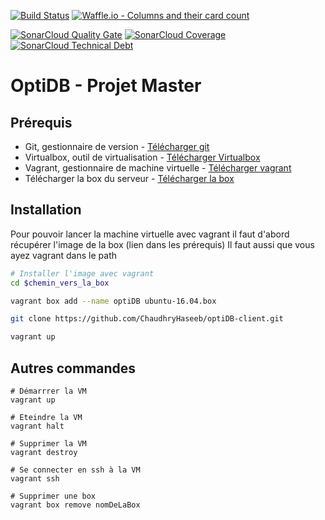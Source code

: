 [![Build Status](https://img.shields.io/travis/ChaudhryHaseeb/optiDB-client/master.svg?style=flat-square)](https://travis-ci.org/chaudhryHaseeb/optiDB-client)
[![Waffle.io - Columns and their card count](https://badge.waffle.io/ChaudhryHaseeb/optiDB-client.svg?columns=all)](https://waffle.io/ChaudhryHaseeb/optiDB-client)

[![SonarCloud Quality Gate](https://sonarcloud.io/api/project_badges/measure?project=optidb%3Aoptidb-client&metric=alert_status)](https://sonarcloud.io/dashboard?id=org.optidb%3Aoptidb-client)
[![SonarCloud Coverage](https://sonarcloud.io/api/project_badges/measure?project=optidb%3Aoptidb-client&metric=coverage)](https://sonarcloud.io/dashboard?id=org.optidb%3Aoptidb-client)
[![SonarCloud Technical Debt](https://sonarcloud.io/api/project_badges/measure?project=optidb%3Aoptidb-client&metric=sqale_index)](https://sonarcloud.io/dashboard?id=org.optidb%3Aoptidb-client)


# OptiDB - Projet Master

## Prérequis
* Git, gestionnaire de version - [Télécharger git](https://git-scm.com/downloads)
* Virtualbox, outil de virtualisation - [Télécharger Virtualbox](https://www.virtualbox.org/wiki/Downloads)
* Vagrant, gestionnaire de machine virtuelle - [Télécharger vagrant](https://www.vagrantup.com/downloads.html)
* Télécharger la box du serveur - [Télécharger la box](https://github.com/jose-lpa/packer-ubuntu_lts/releases/download/v3.1/ubuntu-16.04.box)

## Installation

Pour pouvoir lancer la machine virtuelle avec vagrant il faut d'abord récupérer l'image de la box (lien dans les prérequis)
Il faut aussi que vous ayez vagrant dans le path

```bash
# Installer l'image avec vagrant
cd $chemin_vers_la_box

vagrant box add --name optiDB ubuntu-16.04.box

git clone https://github.com/ChaudhryHaseeb/optiDB-client.git  

vagrant up
```

## Autres commandes

```
# Démarrrer la VM
vagrant up

# Eteindre la VM
vagrant halt

# Supprimer la VM
vagrant destroy

# Se connecter en ssh à la VM
vagrant ssh

# Supprimer une box
vagrant box remove nomDeLaBox

```
